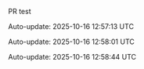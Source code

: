 PR test


Auto-update: 2025-10-16 12:57:13 UTC

Auto-update: 2025-10-16 12:58:01 UTC

Auto-update: 2025-10-16 12:58:44 UTC